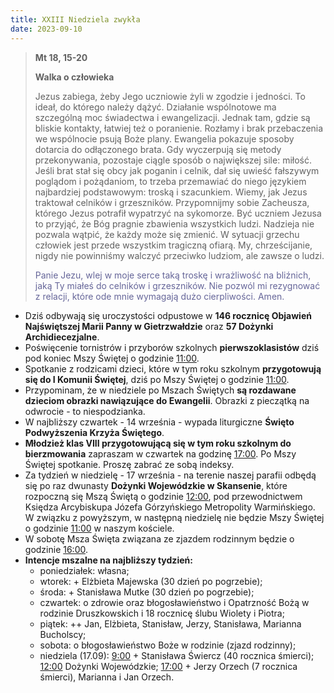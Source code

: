 ```yaml
---
title: XXIII Niedziela zwykła
date: 2023-09-10
---
```


> **Mt 18, 15-20**
>
> **Walka o człowieka**
>
> Jezus zabiega, żeby Jego uczniowie żyli w zgodzie i jedności. To ideał, do którego należy dążyć. Działanie wspólnotowe ma szczególną moc świadectwa i ewangelizacji. Jednak tam, gdzie są bliskie kontakty, łatwiej też o poranienie. Rozłamy i brak przebaczenia we wspólnocie psują Boże plany. Ewangelia pokazuje sposoby dotarcia do odłączonego brata. Gdy wyczerpują się metody przekonywania, pozostaje ciągle sposób o największej sile: miłość. Jeśli brat stał się obcy jak poganin i celnik, dał się uwieść fałszywym poglądom i pożądaniom, to trzeba przemawiać do niego językiem najbardziej podstawowym: troską i szacunkiem. Wiemy, jak Jezus traktował celników i grzeszników. Przypomnijmy sobie Zacheusza, którego Jezus potrafił wypatrzyć na sykomorze. Być uczniem Jezusa to przyjąć, że Bóg pragnie zbawienia wszystkich ludzi. Nadzieja nie pozwala wątpić, że każdy może się zmienić. W sytuacji grzechu człowiek jest przede wszystkim tragiczną ofiarą. My, chrześcijanie, nigdy nie powinniśmy walczyć przeciwko ludziom, ale zawsze o ludzi.
>
> <span style="color: #666699;">Panie Jezu, wlej w moje serce taką troskę i wrażliwość na bliźnich, jaką Ty miałeś do celników i grzeszników. Nie pozwól mi rezygnować z relacji, które ode mnie wymagają dużo cierpliwości. Amen.
> &nbsp;

- Dziś odbywają się uroczystości odpustowe w **146 rocznicę Objawień Najświętszej Marii Panny w Gietrzwałdzie** oraz **57 Dożynki Archidiecezjalne**.
- Poświęcenie tornistrów i przyborów szkolnych **pierwszoklasistów** dziś pod koniec Mszy Świętej o godzinie <u>11:00</u>.
- Spotkanie z rodzicami dzieci, które w tym roku szkolnym **przygotowują się do I Komunii Świętej**, dziś po Mszy Świętej o godzinie <u>11:00</u>.
- Przypominam, że w niedziele po Mszach Świętych **są rozdawane dzieciom obrazki nawiązujące do Ewangelii**. Obrazki z pieczątką na odwrocie - to niespodzianka.
- W najbliższy czwartek - 14 września - wypada liturgiczne **Święto Podwyższenia Krzyża Świętego**.
- **Młodzież klas VIII przygotowującą się w tym roku szkolnym do bierzmowania** zapraszam w czwartek na godzinę <u>17:00</u>. Po Mszy Świętej spotkanie. Proszę zabrać ze sobą indeksy.
- Za tydzień w niedzielę - 17 września - na terenie naszej parafii odbędą się po raz dwunasty **Dożynki Wojewódzkie w Skansenie**, które rozpoczną się Mszą Świętą o godzinie <u>12:00</u>, pod przewodnictwem Księdza Arcybiskupa Józefa Górzyńskiego Metropolity Warmińskiego. W związku z powyższym, w następną niedzielę nie będzie Mszy Świętej o godzinie <u>11:00</u> w naszym kościele.
- W sobotę Msza Święta związana ze zjazdem rodzinnym będzie o godzinie <u>16:00</u>.
- **Intencje mszalne na najbliższy tydzień:**
  - poniedziałek: własna;
  - wtorek: + Elżbieta Majewska (30 dzień po pogrzebie);
  - środa: + Stanisława Mutke (30 dzień po pogrzebie);
  - czwartek: o zdrowie oraz błogosławieństwo i Opatrzność Bożą w rodzinie Druszkowskich i 18 rocznicę ślubu Wiolety i Piotra;
  - piątek: ++ Jan, Elżbieta, Stanisław, Jerzy, Stanisława, Marianna Bucholscy;
  - sobota: o błogosławieństwo Boże w rodzinie (zjazd rodzinny);
  - niedziela (17.09): <u>9:00</u> + Stanisława Świercz (40 rocznica śmierci); <u>12:00</u> Dożynki Wojewódzkie; <u>17:00</u> + Jerzy Orzech (7 rocznica śmierci), Marianna i Jan Orzech.

